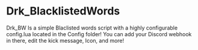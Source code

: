 # Drk_BlacklistedWords
Drk_BW Is a simple Blaclisted words script with a highly configurable config.lua located in the Config folder! You can add your Discord webhook in there, edit the kick message, Icon, and more!

